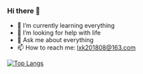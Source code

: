 ### Hi there 👋

<!--
**XiaokangLei/XiaokangLei** is a ✨ _special_ ✨ repository because its `README.md` (this file) appears on your GitHub profile.

Here are some ideas to get you started:

-->

- 🌱 I’m currently learning everything
- 🤔 I’m looking for help with life
- 💬 Ask me about everything
- 📫 How to reach me: lxk201808@163.com


<!-- [![Top Langs](https://github-readme-stats.vercel.app/api/top-langs/?username=XiaokangLei)](https://github.com/XiaokangLei/github-readme-stats) -->

<!-- ![Christmas's GitHub stats](https://github-readme-stats.vercel.app/api?username=XiaokangLei&show_icons=true&theme=tokyonight) -->

[![Top Langs](https://github-readme-stats.vercel.app/api/top-langs/?username=XiaokangLei&layout=compact)](https://github.com/XiaokangLei/github-readme-stats)

<!-- ![Visitor Count](https://profile-counter.glitch.me/Christmas/count.svg) -->
